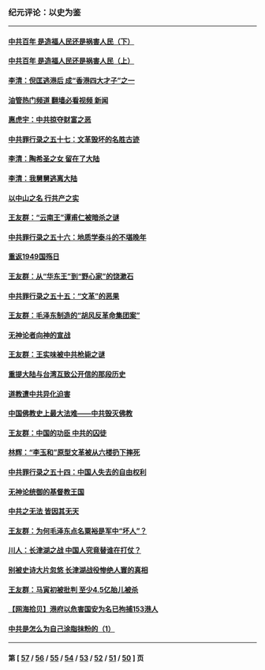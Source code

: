 ### 纪元评论：以史为鉴
---
#### [中共百年 是造福人民还是祸害人民（下）](../../pages/nsc1028/n13389389.md?11220330) 
#### [中共百年 是造福人民还是祸害人民（上）](../../pages/nsc1028/n13388697.md?11220330) 
#### [李清：倪匡逃港后 成“香港四大才子”之一](../../pages/nsc1028/n13377522.md?11220330) 
#### [油管热门频道 翻墙必看视频 新闻](ok?11220330)
#### [惠虎宇：中共掠夺财富之恶](../../pages/nsc1028/n13374142.md?11220330) 
#### [中共罪行录之五十七：文革毁坏的名胜古迹](../../pages/nsc1028/n13373282.md?11220330) 
#### [李清：陶希圣之女 留在了大陆](../../pages/nsc1028/n13367727.md?11220330) 
#### [李清：我舅舅逃离大陆](../../pages/nsc1028/n13343329.md?11220330) 
#### [以中山之名 行共产之实](../../pages/nsc1028/n13346437.md?11220330) 
#### [王友群：“云南王”谭甫仁被暗杀之谜](../../pages/nsc1028/n13357123.md?11220330) 
#### [中共罪行录之五十六：地质学泰斗的不堪晚年](../../pages/nsc1028/n13355675.md?11220330) 
#### [重返1949国殇日](../../pages/nsc1028/n13346372.md?11220330) 
#### [王友群：从“华东王”到“野心家”的饶漱石](../../pages/nsc1028/n13346037.md?11220330) 
#### [中共罪行录之五十五：“文革”的恶果](../../pages/nsc1028/n13324062.md?11220330) 
#### [王友群：毛泽东制造的“胡风反革命集团案”](../../pages/nsc1028/n13324909.md?11220330) 
#### [无神论者向神的宣战](../../pages/nsc1028/n13281535.md?11220330) 
#### [王友群：王实味被中共枪毙之谜](../../pages/nsc1028/n13307502.md?11220330) 
#### [重提大陆与台湾互致公开信的那段历史](../../pages/nsc1028/n13305095.md?11220330) 
#### [道教遭中共异化迫害](../../pages/nsc1028/n13281463.md?11220330) 
#### [中国佛教史上最大法难——中共毁灭佛教](../../pages/nsc1028/n13281397.md?11220330) 
#### [王友群：中国的功臣 中共的囚徒](../../pages/nsc1028/n13291790.md?11220330) 
#### [林辉：“李玉和”原型文革被从六楼扔下摔死](../../pages/nsc1028/n13291564.md?11220330) 
#### [中共罪行录之五十四：中国人失去的自由权利](../../pages/nsc1028/n13290123.md?11220330) 
#### [无神论统御的基督教王国](../../pages/nsc1028/n13281280.md?11220330) 
#### [中共之无法 皆因其无天](../../pages/nsc1028/n13281088.md?11220330) 
#### [王友群：为何毛泽东点名粟裕是军中“坏人”？](../../pages/nsc1028/n13279118.md?11220330) 
#### [川人：长津湖之战 中国人究竟替谁在打仗？](../../pages/nsc1028/n13279096.md?11220330) 
#### [别被史诗大片忽悠 长津湖战役惨绝人寰的真相](../../pages/nsc1028/n13279023.md?11220330) 
#### [王友群：马寅初被批判 至少4.5亿胎儿被杀](../../pages/nsc1028/n13260313.md?11220330) 
#### [【网海拾贝】港府以危害国安为名已拘捕153港人](../../pages/nsc1028/n13257369.md?11220330) 
#### [中共是怎么为自己涂脂抹粉的（1）](../../pages/nsc1028/n13257311.md?11220330) 

---
#### 第 [ [57](./57.md?11220330) / [56](./56.md?11220330) / [55](./55.md?11220330) / [54](./54.md?11220330) / [53](./53.md?11220330) / [52](./52.md?11220330) / [51](./51.md?11220330) / [50](./50.md?11220330) ] 页
